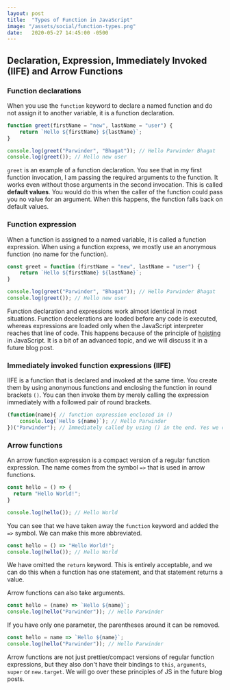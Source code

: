 ```yaml
---
layout: post
title:  "Types of Function in JavaScript"
image: "/assets/social/function-types.png"
date:   2020-05-27 14:45:00 -0500
---
```


## Declaration, Expression, Immediately Invoked (IIFE) and Arrow Functions

### Function declarations

When you use the `function` keyword to declare a named function and do not assign it to another variable, it is a function declaration.

```javascript
function greet(firstName = "new", lastName = "user") {
    return `Hello ${firstName} ${lastName}`;
}

console.log(greet("Parwinder", "Bhagat")); // Hello Parwinder Bhagat
console.log(greet()); // Hello new user
```

`greet` is an example of a function declaration. You see that in my first function invocation, I am passing the required arguments to the function. It works even without those arguments in the second invocation. This is called **default values**. You would do this when the caller of the function could pass you no value for an argument. When this happens, the function falls back on default values.

### Function expression

When a function is assigned to a named variable, it is called a function expression. When using a function express, we mostly use an anonymous function (no name for the function).

```javascript
const greet = function (firstName = "new", lastName = "user") {
    return `Hello ${firstName} ${lastName}`;
}

console.log(greet("Parwinder", "Bhagat")); // Hello Parwinder Bhagat
console.log(greet()); // Hello new user
```

Function declaration and expressions work almost identical in most situations. Function decelerations are loaded before any code is executed, whereas expressions are loaded only when the JavaScript interpreter reaches that line of code. This happens because of the principle of [hoisting](https://developer.mozilla.org/en-US/docs/Glossary/Hoisting) in JavaScript. It is a bit of an advanced topic, and we will discuss it in a future blog post.

### Immediately invoked function expressions (IIFE)

IIFE is a function that is declared and invoked at the same time. You create them by using anonymous functions and enclosing the function in round brackets `()`. You can then invoke them by merely calling the expression immediately with a followed pair of round brackets.

```javascript
(function(name){ // function expression enclosed in ()
    console.log(`Hello ${name}`); // Hello Parwinder
})("Parwinder"); // Immediately called by using () in the end. Yes we can pass arguments
```

### Arrow functions

An arrow function expression is a compact version of a regular function expression. The name comes from the symbol `=>` that is used in arrow functions.

```javascript
const hello = () => {
  return "Hello World!";
}

console.log(hello()); // Hello World
```

You can see that we have taken away the `function` keyword and added the `=>` symbol. We can make this more abbreviated.

```javascript
const hello = () => "Hello World!";
console.log(hello()); // Hello World
```

We have omitted the `return` keyword. This is entirely acceptable, and we can do this when a function has one statement, and that statement returns a value.

Arrow functions can also take arguments.

```javascript
const hello = (name) => `Hello ${name}`;
console.log(hello("Parwinder")); // Hello Parwinder
```

If you have only one parameter, the parentheses around it can be removed.

```javascript
const hello = name => `Hello ${name}`;
console.log(hello("Parwinder")); // Hello Parwinder
```

Arrow functions are not just prettier/compact versions of regular function expressions, but they also don't have their bindings to `this`, `arguments`, `super` or `new.target`. We will go over these principles of JS in the future blog posts.

